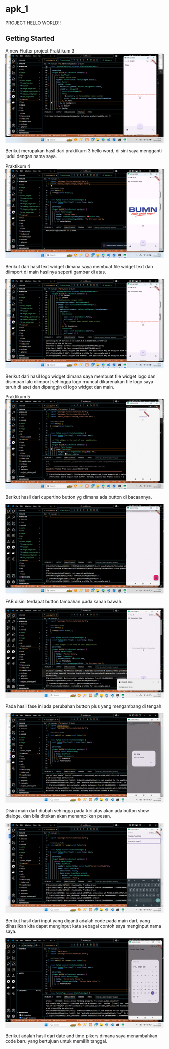 # apk_1

PROJECT HELLO WORLD!!
## Getting Started

A new Flutter project
Praktikum 3
![Screnshoot Hello_Word](image/rifqy1.png)

Berikut merupakan hasil dari praktikum 3 hello word, di sini saya
mengganti judul dengan nama saya.

Praktikum 4
![Screnshoot Hello_Word](image/rifqy2.png)

Berikut dari hasil text widget dimana saya membuat file widget text dan
diimport di main hasilnya seperti gambar di atas.

![Screnshoot Hello_Word](image/rifqy3.png)

Berikut dari hasil logo widget dimana saya membuat file widget logo dan disimpan lalu
diimport sehingga logo muncul dikarenakan file logo saya taruh di aset dan dipanggin di logo widget dan main.

Praktikum 5
![Screnshoot Hello_Word](image/rifqy4.png)

Berikut hasil dari cupertino button yg dimana ada button di bacaannya.

![Screnshoot Hello_Word](image/rifqy5.png)

FAB disini terdapat button tambahan pada kanan bawah.

![Screnshoot Hello_Word](image/rifqy6.png)

Pada hasil fase ini ada perubahan button plus yang mengambang di tengah.

![Screnshoot Hello_Word](image/rifqy7.png)

Disini main dart diubah sehingga pada kiri atas akan ada button show dialoge,
dan bila ditekan akan menampilkan pesan.

![Screnshoot Hello_Word](image/rifqy8.png)

Berikut hasil dari input yang diganti adalah code pada main dart,
yang dihasilkan kita dapat menginput kata sebagai contoh saya menginput nama saya.

![Screnshoot Hello_Word](image/rifqy9.png)

Berikut adalah hasil dari date and time pikers dimana saya menambahkan
code baru yang bertujuan untuk memilih tanggal.
